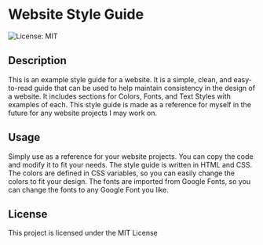 # Website Style Guide
![License: MIT](https://img.shields.io/badge/License-MIT-yellow.svg)


## Description

This is an example style guide for a website. It is a simple, clean, and easy-to-read guide that can be used to help maintain consistency in the design of a website. It includes sections for Colors, Fonts, and Text Styles with examples of each. This style guide is made as a reference for myself in the future for any website projects I may work on.

## Usage

Simply use as a reference for your website projects. You can copy the code and modify it to fit your needs. The style guide is written in HTML and CSS. The colors are defined in CSS variables, so you can easily change the colors to fit your design. The fonts are imported from Google Fonts, so you can change the fonts to any Google Font you like.

## License

This project is licensed under the MIT License